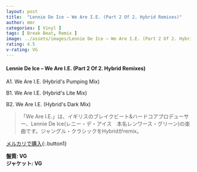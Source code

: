 ```yaml
---
layout: post
title:  "Lennie De Ice – We Are I.E. (Part 2 Of 2. Hybrid Remixes)"
author: mmr
categories: [ Vinyl ]
tags: [ Break Beat, Remix ]
image: ../assets/images/Lennie De Ice – We Are I.E. (Part 2 Of 2. Hybrid Remixes).jpg
rating: 4.5
v-rating: VG
---
```


#### Lennie De Ice – We Are I.E. (Part 2 Of 2. Hybrid Remixes)

A1. We Are I.E. (Hybrid's Pumping Mix)

B1. We Are I.E. (Hybrid's Lite Mix)

B2. We Are I.E. (Hybrid's Dark Mix)

> 「We Are I.E.」は、イギリスのブレイクビート&ハードコアプロデューサー、Lennie De Ice(レニー・デ・アイス　本名レンワース・グリーン)の楽曲です。ジャングル・クラシックをHybridがremix。

[メルカリで購入](https://jp.mercari.com/item/m42932508768){:.button1}

<div class="mt-4 mb-4 d-flex align-items-center">
<strong class="mr-1">盤質: VG</strong>
</div>
<div class="mt-4 mb-4 d-flex align-items-center">
<strong class="mr-1">ジャケット: VG</strong>
</div>
